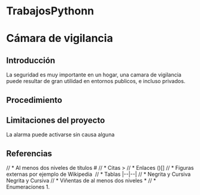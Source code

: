 # TrabajosPythonn
# Cámara de vigilancia
## Introducción
La seguridad es muy importante en un hogar, una camara de vigilancia puede resultar de gran utilidad en entornos publicos, e incluso privados.
## Procedimiento

## Limitaciones del proyecto
La alarma puede activarse sin causa alguna
## Referencias


// * Al menos dos niveles de títulos #
// * Citas > 
// * Enlaces ()[]
// * Figuras externas por ejemplo de Wikipedia ![]()
// * Tablas |--|--|
// * Negrita y Cursiva Negrita y Cursiva
// * Viñentas  de al menos dos niveles *
// * Enumeraciones 1.
